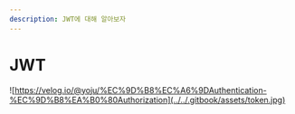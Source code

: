```yaml
---
description: JWT에 대해 알아보자
---
```


# JWT

![https://velog.io/@yoju/%EC%9D%B8%EC%A6%9DAuthentication-%EC%9D%B8%EA%B0%80Authorization](../../.gitbook/assets/token.jpg)











